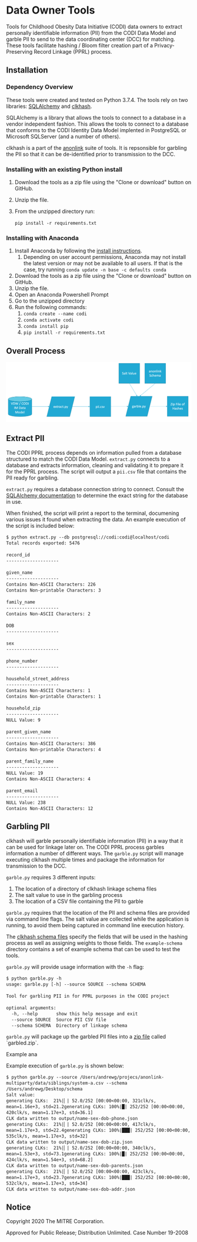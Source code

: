 # Data Owner Tools

Tools for Childhood Obesity Data Initiative (CODI) data owners to extract personally identifiable information (PII) from the CODI Data Model and garble PII to send to the data coordinating center (DCC) for matching. These tools facilitate hashing / Bloom filter creation part of a Privacy-Preserving Record Linkage (PPRL) process.

## Installation

### Dependency Overview

These tools were created and tested on Python 3.7.4. The tools rely on two libraries: [SQLAlchemy](https://www.sqlalchemy.org/) and [clkhash](https://github.com/data61/clkhash).

SQLAlchemy is a library that allows the tools to connect to a database in a vendor independent fashion. This allows the tools to connect to a database that conforms to the CODI Identity Data Model implented in PostgreSQL or Microsoft SQLServer (and a number of others).

clkhash is a part of the [anonlink](https://github.com/data61/anonlink) suite of tools. It is repsonsible for garbling the PII so that it can be de-identified prior to transmission to the DCC.

### Installing with an existing Python install

1. Download the tools as a zip file using the "Clone or download" button on GitHub.
1. Unzip the file.
1. From the unzipped directory run:

    `pip install -r requirements.txt`

### Installing with Anaconda

1. Install Anaconda by following the [install instructions](https://docs.anaconda.com/anaconda/install/).
    1. Depending on user account permissions, Anaconda may not install the latest version or may not be available to all users. If that is the case, try running `conda update -n base -c defaults conda`
1. Download the tools as a zip file using the "Clone or download" button on GitHub.
1. Unzip the file.
1. Open an Anaconda Powershell Prompt
1. Go to the unzipped directory
1. Run the following commands:
    1. `conda create --name codi`
    1. `conda activate codi`
    1. `conda install pip`
    1. `pip install -r requirements.txt`

## Overall Process

![Data Flow Diagram](data-flow.png)

## Extract PII

The CODI PPRL process depends on information pulled from a database structured to match the CODI Data Model. `extract.py` connects to a database and extracts information, cleaning and validating it to prepare it for the PPRL process. The script will output a `pii.csv` file that contains the PII ready for garbling.

`extract.py` requires a database connection string to connect. Consult the [SQLAlchemy documentation](https://docs.sqlalchemy.org/en/13/core/engines.html#database-urls) to determine the exact string for the database in use.

When finished, the script will print a report to the terminal, documening various issues it found when extracting the data. An example execution of the script is included below:

```
$ python extract.py --db postgresql://codi:codi@localhost/codi
Total records exported: 5476

record_id
--------------------

given_name
--------------------
Contains Non-ASCII Characters: 226
Contains Non-printable Characters: 3

family_name
--------------------
Contains Non-ASCII Characters: 2

DOB
--------------------

sex
--------------------

phone_number
--------------------

household_street_address
--------------------
Contains Non-ASCII Characters: 1
Contains Non-printable Characters: 1

household_zip
--------------------
NULL Value: 9

parent_given_name
--------------------
Contains Non-ASCII Characters: 386
Contains Non-printable Characters: 4

parent_family_name
--------------------
NULL Value: 19
Contains Non-ASCII Characters: 4

parent_email
--------------------
NULL Value: 238
Contains Non-ASCII Characters: 12
```

## Garbling PII

clkhash will garble personally identifiable information (PII) in a way that it can be used for linkage later on. The CODI PPRL process garbles information a number of different ways. The `garble.py` script will manage executing clkhash multiple times and package the information for transmission to the DCC.

`garble.py` requires 3 different inputs:
1. The location of a directory of clkhash linkage schema files
1. The salt value to use in the garbling process
1. The location of a CSV file containing the PII to garble

`garble.py` requires that the location of the PII and schema files are provided via command line flags. The salt value are collected while the application is running, to avoid them being captured in command line execution history.

The [clkhash schema files](https://clkhash.readthedocs.io/en/latest/schema.html) specify the fields that will be used in the hashing process as well as assigning weights to those fields. The `example-schema` directory contains a set of example schema that can be used to test the tools.

`garble.py` will provide usage information with the `-h` flag:

```
$ python garble.py -h
usage: garble.py [-h] --source SOURCE --schema SCHEMA

Tool for garbling PII in for PPRL purposes in the CODI project

optional arguments:
  -h, --help       show this help message and exit
  --source SOURCE  Source PII CSV file
  --schema SCHEMA  Directory of linkage schema
```

`garble.py` will package up the garbled PII files into a [zip file](https://en.wikipedia.org/wiki/Zip_(file_format)) called `garbled.zip`.

Example ana

Example execution of `garble.py` is shown below:

```
$ python garble.py --source /Users/andrewg/projecs/anonlink-multiparty/data/siblings/system-a.csv --schema /Users/andrewg/Desktop/schema
Salt value:
generating CLKs:  21%|▏| 52.0/252 [00:00<00:00, 321clk/s, mean=1.16e+3, std=21.2generating CLKs: 100%|█| 252/252 [00:00<00:00, 420clk/s, mean=1.17e+3, std=36.1]
CLK data written to output/name-sex-dob-phone.json
generating CLKs:  21%|▏| 52.0/252 [00:00<00:00, 417clk/s, mean=1.17e+3, std=22.4generating CLKs: 100%|███| 252/252 [00:00<00:00, 535clk/s, mean=1.17e+3, std=32]
CLK data written to output/name-sex-dob-zip.json
generating CLKs:  21%|▏| 52.0/252 [00:00<00:00, 340clk/s, mean=1.53e+3, std=73.1generating CLKs: 100%|█| 252/252 [00:00<00:00, 424clk/s, mean=1.54e+3, std=68.2]
CLK data written to output/name-sex-dob-parents.json
generating CLKs:  21%|▏| 52.0/252 [00:00<00:00, 423clk/s, mean=1.17e+3, std=23.7generating CLKs: 100%|███| 252/252 [00:00<00:00, 532clk/s, mean=1.17e+3, std=34]
CLK data written to output/name-sex-dob-addr.json
```

## Notice

Copyright 2020 The MITRE Corporation.

Approved for Public Release; Distribution Unlimited. Case Number 19-2008